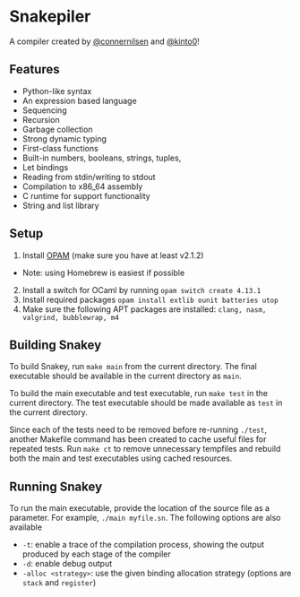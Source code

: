 # Snakepiler

A compiler created by [@connernilsen](https://github.com/connernilsen) and [@kinto0](https://github.com/kinto0)!

## Features
- Python-like syntax
- An expression based language
- Sequencing
- Recursion
- Garbage collection
- Strong dynamic typing
- First-class functions
- Built-in numbers, booleans, strings, tuples, 
- Let bindings
- Reading from stdin/writing to stdout
- Compilation to x86_64 assembly
- C runtime for support functionality
- String and list library

## Setup

1. Install [OPAM](https://opam.ocaml.org/) (make sure you have at least v2.1.2)
  - Note: using Homebrew is easiest if possible
2. Install a switch for OCaml by running `opam switch create 4.13.1`
3. Install required packages `opam install extlib ounit batteries utop`
4. Make sure the following APT packages are installed: `clang, nasm, valgrind, bubblewrap, m4`

## Building Snakey

To build Snakey, run `make main` from the current directory. The final executable should be available in the current directory as `main`.

To build the main executable and test executable, run `make test` in the current directory. The test executable should be made available as `test` in the current directory. 

Since each of the tests need to be removed before re-running `./test`, another Makefile command has been created to cache useful files for repeated tests. Run `make ct` to remove unnecessary tempfiles and rebuild both the main and test executables using cached resources.

## Running Snakey

To run the main executable, provide the location of the source file as a parameter. For example, `./main myfile.sn`. The following options are also available
- `-t`: enable a trace of the compilation process, showing the output produced by each stage of the compiler
- `-d`: enable debug output
- `-alloc <strategy>`: use the given binding allocation strategy (options are `stack` and `register`)
